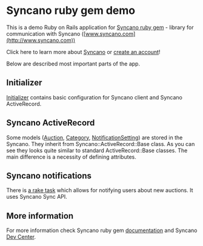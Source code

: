 # Syncano ruby gem demo

This is a demo Ruby on Rails application for [Syncano ruby gem](https://github.com/Syncano/syncano-ruby) - library for communication with Syncano ([www.syncano.com](http://www.syncano.com)) 

Click here to learn more about [Syncano](http://www.syncano.com) or [create an account](https://login.syncano.com/sign_up)!

Below are described most important parts of the app.

## Initializer

[Initializer](config/initializers/syncano.rb) contains basic configuration for Syncano client and Syncano ActiveRecord.

## Syncano ActiveRecord

Some models ([Auction](app/models/auction.rb), [Category](app/models/category.rb), [NotificationSetting](app/models/notification_setting.rb)) are stored in the Syncano. They inherit from Syncano::ActiveRecord::Base class.
 As you can see they looks quite similar to standard ActiveRecord::Base classes. The main difference is a necessity of defining attributes.
 
## Syncano notifications

There is [a rake task](lib/tasks/auctions.rake) which allows for notifying users about new auctions. It uses Syncano Sync API.

## More information

For more information check Syncano ruby gem [documentation](http://rubydoc.info/gems/syncano/3.1.1/frames) and Syncano [Dev Center](https://syncano.zendesk.com/hc/en-us).